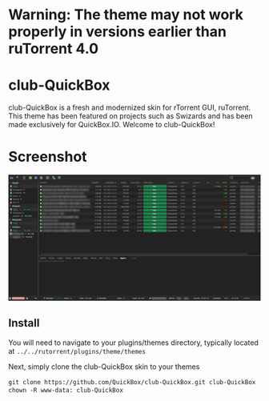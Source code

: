 # Warning: The theme may not work properly in versions earlier than ruTorrent 4.0

# club-QuickBox
club-QuickBox is a fresh and modernized skin for rTorrent GUI, ruTorrent. This theme has been featured on projects such as Swizards and has been made exclusively for QuickBox.IO. Welcome to club-QuickBox!


# Screenshot

![ruTorrent][1]


## Install

You will need to navigate to your plugins/themes directory, typically located at ```../../rutorrent/plugins/theme/themes```

Next, simply clone the club-QuickBox skin to your themes
```
git clone https://github.com/QuickBox/club-QuickBox.git club-QuickBox
chown -R www-data: club-QuickBox
```
[1]: screenshot/ruTorrent.jpg "ruTorrent"
